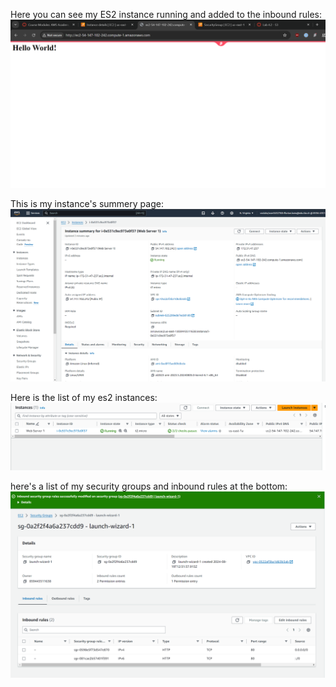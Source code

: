 Here you can see my ES2 instance running and added to the inbound rules:
![alt text](image-6.png)

This is my instance's summery page:
![alt text](image-7.png)

Here is the list of my es2 instances:
![alt text](image-8.png)

here's a list of my security groups and inbound rules at the bottom:
![alt text](image-9.png)